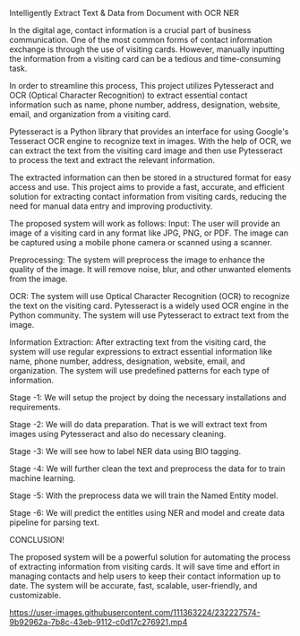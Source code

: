 Intelligently Extract Text & Data from Document with OCR NER

In the digital age, contact information is a crucial part of business communication. One of the most common forms of contact information exchange is through the use of visiting cards. However, manually inputting the information from a visiting card can be a tedious and time-consuming task.

In order to streamline this process, This project utilizes Pytesseract and OCR (Optical Character Recognition) to extract essential contact information such as name, phone number, address, designation, website, email, and organization from a visiting card.

Pytesseract is a Python library that provides an interface for using Google's Tesseract OCR engine to recognize text in images. With the help of OCR, we can extract the text from the visiting card image and then use Pytesseract to process the text and extract the relevant information.

The extracted information can then be stored in a structured format for easy access and use. This project aims to provide a fast, accurate, and efficient solution for extracting contact information from visiting cards, reducing the need for manual data entry and improving productivity.

The proposed system will work as follows: Input: The user will provide an image of a visiting card in any format like JPG, PNG, or PDF. The image can be captured using a mobile phone camera or scanned using a scanner.

Preprocessing: The system will preprocess the image to enhance the quality of the image. It will remove noise, blur, and other unwanted elements from the image.

OCR: The system will use Optical Character Recognition (OCR) to recognize the text on the visiting card. Pytesseract is a widely used OCR engine in the Python community. The system will use Pytesseract to extract text from the image.

Information Extraction: After extracting text from the visiting card, the system will use regular expressions to extract essential information like name, phone number, address, designation, website, email, and organization. The system will use predefined patterns for each type of information.

Stage -1: We will setup the project by doing the necessary installations and requirements.

Stage -2: We will do data preparation. That is we will extract text from images using Pytesseract and also do necessary cleaning.

Stage -3: We will see how to label NER data using BIO tagging.

Stage -4: We will further clean the text and preprocess the data for to train machine learning.

Stage -5: With the preprocess data we will train the Named Entity model.

Stage -6: We will predict the entitles using NER and model and create data pipeline for parsing text.

CONCLUSION!

The proposed system will be a powerful solution for automating the process of extracting information from visiting cards. It will save time and effort in managing contacts and help users to keep their contact information up to date. The system will be accurate, fast, scalable, user-friendly, and customizable.

https://user-images.githubusercontent.com/111363224/232227574-9b92962a-7b8c-43eb-9112-c0d17c276921.mp4
